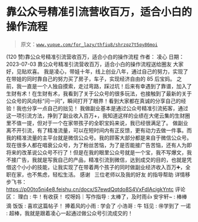 # 靠公众号精准引流营收百万，适合小白的操作流程

> 原文：[`www.yuque.com/for_lazy/thfiu8/shrzqz7t5qy86moi`](https://www.yuque.com/for_lazy/thfiu8/shrzqz7t5qy86moi)

<ne-h2 id="3a51e79a" data-lake-id="3a51e79a"><ne-heading-ext><ne-heading-anchor></ne-heading-anchor><ne-heading-fold></ne-heading-fold></ne-heading-ext><ne-heading-content><ne-text id="u0316b84f">(120 赞)靠公众号精准引流营收百万，适合小白的操作流程</ne-text></ne-heading-content></ne-h2> <ne-p id="u5b2fb2e2" data-lake-id="u5b2fb2e2"><ne-text id="ubad7e6e8">作者： 凌心</ne-text></ne-p> <ne-p id="u674267bd" data-lake-id="u674267bd"><ne-text id="u6f9a6833">日期：2023-07-03</ne-text></ne-p> <ne-p id="ub025c72b" data-lake-id="ub025c72b"><ne-text id="ubb8d8f34">靠公众号精准引流营收百万，适合小白的操作流程送给圈友</ne-text></ne-p> <ne-p id="u39c0a16b" data-lake-id="u39c0a16b"><ne-text id="u9aedbf6f">大家好，见贴欢喜。</ne-text> <ne-text id="ueb7e7eaf">我是凌心，带娃十年，线上创业八年，通过自己的努力，实现了在带娃的同时靠自己的努力买了房子，车子，实现经济自由的 85 后宝妈。</ne-text></ne-p> <ne-p id="u7c0f79e6" data-lake-id="u7c0f79e6"><ne-text id="u1d4d8a03">之前，我一直是一个人独自摸索，走过弯路，踩过坑！后来有幸遇到了靠谱，加入了生财有术！在生财有术，我看到了关于公众号的很多玩法，也接触到了最新的关于公众号的风向标“问一问”，瞬间打开了眼界！看到大家都在真诚的分享自己的经验！我也分享一点自己的拙见！</ne-text></ne-p> <ne-p id="uf60fcf7e" data-lake-id="uf60fcf7e"><ne-text id="u8f37e5c6">我做副业基本是通过公众号精准引流拓客，通过这一项引流方法，挣到了副业收入百万+，我知道这样的业绩在大佬云集的生财圈里不值一提，但对于一个在家带孩子的全职宝妈来说，我已经很满足了。</ne-text></ne-p> <ne-p id="u731b31b7" data-lake-id="u731b31b7"><ne-text id="u1cfdbf1b">做副业离不开引流，有了精准流量，可以在短时间内有正反馈，更有动力去做一件事。而我的精准流量的主平台就是微信公众号。我的顾客大部分都是来自于微信公众号。</ne-text></ne-p> <ne-p id="u9e7feb48" data-lake-id="u9e7feb48"><ne-text id="ud21e9fa0">现在很多人都在唱衰公众号，为了粉丝苦恼，为了是否能接广告苦恼，还有人为即将来的改革说公众号不行了！但是在我的眼里公众号就是一个宝，我不写爆文，我不接广告，我就是写我自己的产品，精准引流到微信，达到成交的目的，也就是凭借这个小小的技能，让我实现了在带着两个孩子的同时做副业经济收入百万➕，全职在家，也不焦虑，轻松生活。</ne-text></ne-p> <ne-p id="u1fde8700" data-lake-id="u1fde8700"><ne-text id="u8333d199">感谢   三位老师以及我的好友 的指导帮助</ne-text></ne-p> <ne-p id="ue085fd36" data-lake-id="ue085fd36"><ne-text id="uebeb0113">详情移步飞书：</ne-text>[<ne-text id="u83787a91">https://p00to5ni4e8.feishu.cn/docx/S7ewdQqtdo8S4VxFdlAcigkYntc</ne-text>](https://p00to5ni4e8.feishu.cn/docx/S7ewdQqtdo8S4VxFdlAcigkYntc)</ne-p> <ne-hole id="u57b2c8b4" data-lake-id="u57b2c8b4"><ne-card data-card-name="hr" data-card-type="block" id="vNgbP" data-event-boundary="card"><ne-p id="u7d1608d4" data-lake-id="u7d1608d4"><ne-text id="ub93d222a">评论区：</ne-text></ne-p> <ne-p id="u46f5b1b5" data-lake-id="u46f5b1b5"><ne-text id="u82f96688">理白 : 牛！有收获！</ne-text> <ne-text id="u64080bc1">哎呀妈｜写作指导 : 太棒了，及时雨👍</ne-text> <ne-text id="ub8789161">安宇轩~ : 棒棒滴</ne-text> <ne-text id="u220a3755">饭饭 : 喜欢这篇帖子！</ne-text> <ne-text id="u347c6131">捧着风的小雨 : 学会了</ne-text> <ne-text id="u1f71073f">小浩哥 : 牛</ne-text> <ne-text id="ue7ea036f">钰见 : 🉐学到了</ne-text> <ne-text id="u6bdca7c0">一诺 : 超棒，我就是跟着凌心一起通过做公众号引流成交的！</ne-text></ne-p></ne-card></ne-hole>